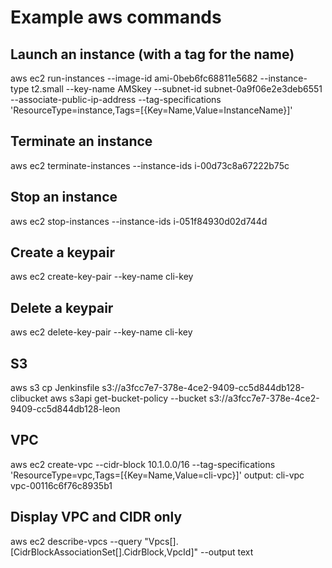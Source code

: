 # Example aws commands

## Launch an instance (with a tag for the name)

aws ec2 run-instances --image-id ami-0beb6fc68811e5682  --instance-type t2.small --key-name AMSkey --subnet-id subnet-0a9f06e2e3deb6551 --associate-public-ip-address --tag-specifications 'ResourceType=instance,Tags=[{Key=Name,Value=InstanceName}]'

## Terminate an instance

aws ec2 terminate-instances --instance-ids i-00d73c8a67222b75c

## Stop an instance

aws ec2 stop-instances --instance-ids i-051f84930d02d744d

## Create a keypair

aws ec2 create-key-pair --key-name cli-key

## Delete a keypair

aws ec2 delete-key-pair --key-name cli-key

## S3

aws s3 cp  Jenkinsfile s3://a3fcc7e7-378e-4ce2-9409-cc5d844db128-clibucket
aws s3api get-bucket-policy --bucket s3://a3fcc7e7-378e-4ce2-9409-cc5d844db128-leon

## VPC

 aws ec2 create-vpc --cidr-block 10.1.0.0/16 --tag-specifications 'ResourceType=vpc,Tags=[{Key=Name,Value=cli-vpc}]'
 output: cli-vpc vpc-00116c6f76c8935b1

## Display VPC and CIDR only

aws ec2 describe-vpcs --query "Vpcs[].[CidrBlockAssociationSet[].CidrBlock,VpcId]" --output text
